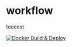 # workflow

teeeest

[![Docker Build & Deploy](https://github.com/Zouaui/workflow/actions/workflows/workflow.yml/badge.svg?branch=main)](https://github.com/Zouaui/workflow/actions/workflows/workflow.yml)
